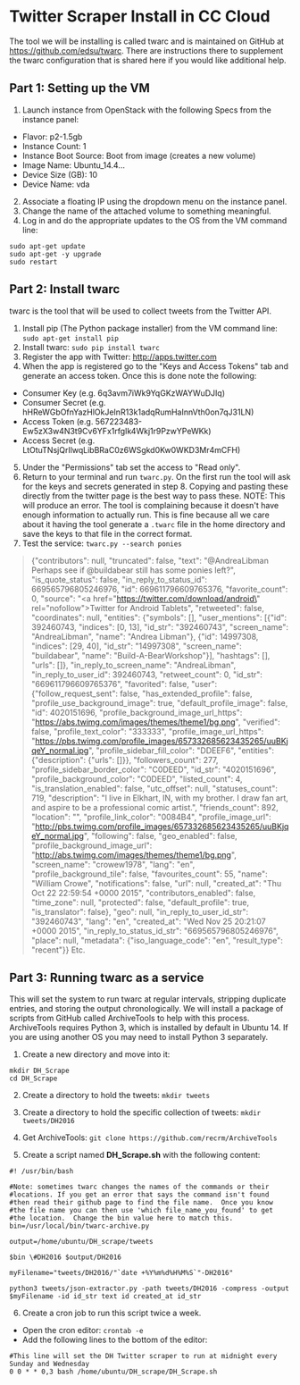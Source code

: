 # Twitter Scraper Install in CC Cloud

The tool we will be installing is called twarc and is maintained on GitHub at https://github.com/edsu/twarc.  There are instructions there to supplement the twarc configuration that is shared here if you would like additional help.

## Part 1: Setting up the VM

1. Launch instance from OpenStack with the following Specs from the instance panel:
  * Flavor: p2-1.5gb
  * Instance Count: 1
  * Instance Boot Source: Boot from image (creates a new volume)
  * Image Name: Ubuntu_14.4...
  * Device Size (GB): 10
  * Device Name: vda
2. Associate a floating IP using the dropdown menu on the instance panel.
3. Change the name of the attached volume to something meaningful.
4. Log in and do the appropriate updates to the OS from the VM command line:
```
sudo apt-get update
sudo apt-get -y upgrade
sudo restart
```

## Part 2: Install twarc
twarc is the tool that will be used to collect tweets from the Twitter API.

1. Install pip (The Python package installer) from the VM command line: ```sudo apt-get install pip```
2. Install twarc: ```sudo pip install twarc```
3. Register the app with Twitter: http://apps.twitter.com
4. When the app is registered go to the "Keys and Access Tokens" tab and generate an access token.  Once this is done note the following:
  * Consumer Key (e.g. 6q3avm7iWk9YqGKzWAYWuDJIq)
  * Consumer Secret (e.g. hHReWGbOfnYazHlOkJeInR13k1adqRumHaInnVth0on7qJ31LN)
  * Access Token (e.g. 567223483-Ew5zX3w4N3t9Cv6YFx1rfgIk4Wkj1r9PzwYPeWKk)
  * Access Secret (e.g. LtOtuTNsjQrIlwqLibBRaC0z6WSgkd0Kw0WKD3Mr4mCFH)
5. Under the "Permissions" tab set the access to "Read only".
6. Return to your terminal and run ```twarc.py```.  On the first run the tool will ask for the keys and secrets generated in step 8.  Copying and pasting these directly from the twitter page is the best way to pass these.  NOTE: This will produce an error.  The tool is complaining because it doesn't have enough information to actually run.  This is fine because all we care about it having the tool generate a ```.twarc``` file in the home directory and save the keys to that file in the correct format.
7. Test the service: ```twarc.py --search ponies```
> {"contributors": null, "truncated": false, "text": "@AndreaLibman Perhaps see if @buildabear still has some ponies left?", "is_quote_status": false, "in_reply_to_status_id": 669565796805246976, "id": 669611796609765376, "favorite_count": 0, "source": "<a href=\"https://twitter.com/download/android\" rel=\"nofollow\">Twitter for Android Tablets</a>", "retweeted": false, "coordinates": null, "entities": {"symbols": [], "user_mentions": [{"id": 392460743, "indices": [0, 13], "id_str": "392460743", "screen_name": "AndreaLibman", "name": "Andrea Libman"}, {"id": 14997308, "indices": [29, 40], "id_str": "14997308", "screen_name": "buildabear", "name": "Build-A-BearWorkshop"}], "hashtags": [], "urls": []}, "in_reply_to_screen_name": "AndreaLibman", "in_reply_to_user_id": 392460743, "retweet_count": 0, "id_str": "669611796609765376", "favorited": false, "user": {"follow_request_sent": false, "has_extended_profile": false, "profile_use_background_image": true, "default_profile_image": false, "id": 4020151696, "profile_background_image_url_https": "https://abs.twimg.com/images/themes/theme1/bg.png", "verified": false, "profile_text_color": "333333", "profile_image_url_https": "https://pbs.twimg.com/profile_images/657332685623435265/uuBKjqeY_normal.jpg", "profile_sidebar_fill_color": "DDEEF6", "entities": {"description": {"urls": []}}, "followers_count": 277, "profile_sidebar_border_color": "C0DEED", "id_str": "4020151696", "profile_background_color": "C0DEED", "listed_count": 4, "is_translation_enabled": false, "utc_offset": null, "statuses_count": 719, "description": "I live in Elkhart, IN, with my brother. I draw fan art, and aspire to be a professional comic artist.", "friends_count": 892, "location": "", "profile_link_color": "0084B4", "profile_image_url": "http://pbs.twimg.com/profile_images/657332685623435265/uuBKjqeY_normal.jpg", "following": false, "geo_enabled": false, "profile_background_image_url": "http://abs.twimg.com/images/themes/theme1/bg.png", "screen_name": "crowew1978", "lang": "en", "profile_background_tile": false, "favourites_count": 55, "name": "William Crowe", "notifications": false, "url": null, "created_at": "Thu Oct 22 22:59:54 +0000 2015", "contributors_enabled": false, "time_zone": null, "protected": false, "default_profile": true, "is_translator": false}, "geo": null, "in_reply_to_user_id_str": "392460743", "lang": "en", "created_at": "Wed Nov 25 20:21:07 +0000 2015", "in_reply_to_status_id_str": "669565796805246976", "place": null, "metadata": {"iso_language_code": "en", "result_type": "recent"}} Etc.

## Part 3: Running twarc as a service
This will set the system to run twarc at regular intervals, stripping duplicate entries, and storing the output chronologically.  We will install a package of scripts from GitHub called ArchiveTools to help with this process. ArchiveTools requires Python 3, which is installed by default in Ubuntu 14.  If you are using another OS you may need to install Python 3 separately.

1. Create a new directory and move into it:
```
mkdir DH_Scrape
cd DH_Scrape
```

2. Create a directory to hold the tweets: ```mkdir tweets```

3. Create a directory to hold the specific collection of tweets: ```mkdir tweets/DH2016```

4. Get ArchiveTools: ```git clone https://github.com/recrm/ArchiveTools```

5. Create a script named **DH_Scrape.sh** with the following content:

```
#! /usr/bin/bash

#Note: sometimes twarc changes the names of the commands or their
#locations. If you get an error that says the command isn't found
#then read their github page to find the file name.  Once you know
#the file name you can then use 'which file_name_you_found' to get #the location.  Change the bin value here to match this.
bin=/usr/local/bin/twarc-archive.py

output=/home/ubuntu/DH_scrape/tweets

$bin \#DH2016 $output/DH2016

myFilename="tweets/DH2016/"`date +%Y%m%d%H%M%S`"-DH2016"

python3 tweets/json-extractor.py -path tweets/DH2016 -compress -output $myFilename -id id_str text id created_at id_str
```

6. Create a cron job to run this script twice a week.
  * Open the cron editor: ```crontab -e```
  * Add the following lines to the bottom of the editor:
  ```
  #This line will set the DH Twitter scraper to run at midnight every Sunday and Wednesday
  0 0 * * 0,3 bash /home/ubuntu/DH_scrape/DH_Scrape.sh
  ```
